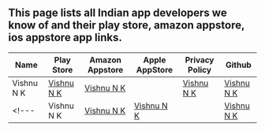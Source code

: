 ## This page lists all Indian app developers we know of and their play store, amazon appstore, ios appstore app links.

|  Name  |  Play Store | Amazon Appstore  | Apple AppStore  | Privacy Policy  |  Github |
| ------------ | ------------ | ------------ | ------------ | ------------ | ------------ |
|  Vishnu N K |  [Vishnu N K](https://play.google.com/store/apps/developer?id=Vishnu+N+K) | [Vishnu N K](https://www.amazon.com/s?rh=n%3A2350149011%2Cp_4%3AVishnu+N+K&ref=bl_dp_s_web_0) |   | [Vishnu N K](https://appchoose.blogspot.com/p/privacy-policy.html)  | [Vishnu N K](https://github.com/visnkmr) |
<!---|  Vishnu N K |  [Vishnu N K](https://play.google.com/store/apps/developer?id=Vishnu+N+K) | [Vishnu N K](https://www.amazon.com/s?rh=n%3A2350149011%2Cp_4%3AVishnu+N+K&ref=bl_dp_s_web_0) |   | [Vishnu N K](https://appchoose.blogspot.com/p/privacy-policy.html)  | | --->
